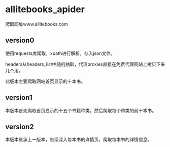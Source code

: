 # allitebooks_apider
爬取网址www.allitebooks.com


## version0

使用requests库爬取，xpath进行解析，存入json文件。  

headers从headers_list中随机抽取，代理proxies直接在免费代理网站上拷贝下来几个用。  

此版本主要爬取网站首页显示的十本书。  


## version1

本版本首先爬取首页显示的十五个书籍种类，然后爬取每个种类的前十本书。  


## version2

本版本继承上一版本，继续深入每本书的详情页，爬取每本书的详情信息。  





